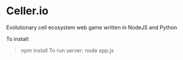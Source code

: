# Celler.io
Evolutionary cell ecosystem web game written in NodeJS and Python

To install:
> npm install
To run server:
> node app.js
